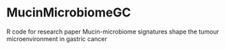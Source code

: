 # MucinMicrobiomeGC
R code for research paper Mucin-microbiome signatures shape the tumour microenvironment in gastric cancer
